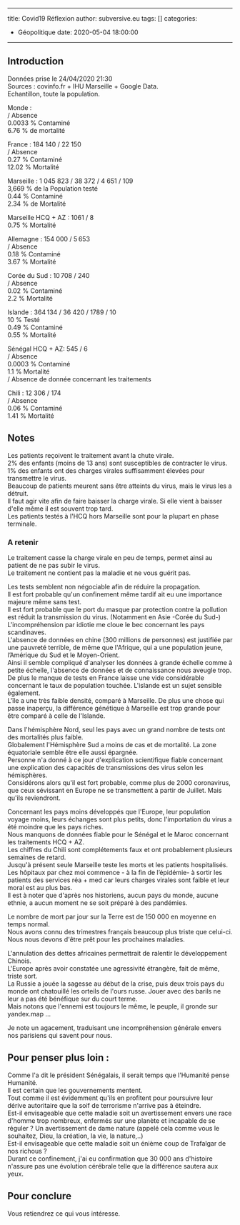 ---
title: Covid19 Réflexion
author: subversive.eu
tags: []
categories:
  - Géopolitique
date: 2020-05-04 18:00:00
------


## Introduction

Données prise le 24/04/2020 21:30  
Sources : covinfo.fr + IHU Marseille + Google Data.  
Echantillon, toute la population.  

Monde :  
/ Absence  
0.0033 % Contaminé  
6.76 % de mortalité  
<!-- more -->

France : 184 140 / 22 150  
/ Absence  
0.27 % Contaminé  
12.02 % Mortalité  

Marseille : 1 045 823 / 38 372 / 4 651 / 109  
3,669 % de la Population testé  
0.44 % Contaminé  
2.34 % de Mortalité  

Marseille HCQ + AZ : 1061 / 8  
0.75 % Mortalité  

Allemagne : 154 000 / 5 653  
/ Absence  
0.18 % Contaminé  
3.67 % Mortalité  

Corée du Sud : 10 708 / 240  
 / Absence  
0.02 % Contaminé  
2.2 % Mortalité  

Islande : 364 134 / 36 420 / 1789 / 10  
10 % Testé  
0.49 % Contaminé  
0.55 % Mortalité  

Sénégal HCQ + AZ: 545 / 6  
/ Absence  
0.0003 % Contaminé  
1.1 % Mortalité  
/ Absence de donnée concernant les traitements  

Chili : 12 306 / 174  
/ Absence  
0.06 % Contaminé  
1.41 % Mortalité  

## Notes

Les patients reçoivent le traitement avant la chute virale.  
2% des enfants (moins de 13 ans) sont susceptibles de contracter le virus.  
1% des enfants ont des charges virales suffisamment élevées pour transmettre le virus.  
Beaucoup de patients meurent sans être atteints du virus, mais le virus les a détruit.  
Il faut agir vite afin de faire baisser la charge virale. Si elle vient à baisser d'elle même il est souvent trop tard.  
Les patients testés à l'HCQ hors Marseille sont pour la plupart en phase terminale.

### A retenir

Le traitement casse la charge virale en peu de temps, permet ainsi au patient de ne pas subir le virus.  
Le traitement ne contient pas la maladie et ne vous guérit pas.

Les tests semblent non négociable afin de réduire la propagation.  
Il est fort probable qu'un confinement même tardif ait eu une importance majeure même sans test.  
Il est fort probable que le port du masque par protection contre la pollution est réduit la transmission du virus. (Notamment en Asie -Corée du Sud-)  
L'incompréhension par idiotie me cloue le bec concernant les pays scandinaves.  
L'absence de données en chine (300 millions de personnes) est justifiée par une pauvreté terrible, de même que l'Afrique, qui a une population jeune, l’Amérique du Sud et le Moyen-Orient.  
Ainsi il semble compliqué d'analyser les données à grande échelle comme à petite échelle, l'absence de données et de connaissance nous aveugle trop.  
De plus le manque de tests en France laisse une vide considérable concernant le taux de population touchée.
L'islande est un sujet sensible également.  
L'île a une très faible densité, comparé à Marseille. De plus une chose qui passe inaperçu, la différence génétique à Marseille est trop grande pour être comparé à celle de l'Islande.

Dans l'hémisphère Nord, seul les pays avec un grand nombre de tests ont des mortalités plus faible.  
Globalement l'Hémisphère Sud a moins de cas et de mortalité. La zone équatoriale semble être elle aussi épargnée.  
Personne n'a donné à ce jour d'explication scientifique fiable concernant une explication des capacités de transmissions des virus selon les hémisphères.  
Considérons alors qu'il est fort probable, comme plus de 2000 coronavirus, que ceux sévissant en Europe ne se transmettent à partir de Juillet. Mais qu'ils reviendront.

Concernant les pays moins développés que l'Europe, leur population voyage moins, leurs échanges sont plus petits, donc l'importation du virus a été moindre que les pays riches.  
Nous manquons de données fiable pour le Sénégal et le Maroc concernant les traitements HCQ + AZ.  
Les chiffres du Chili sont complétements faux et ont probablement plusieurs semaines de retard.  
Jusqu'à présent seule Marseille teste les morts et les patients hospitalisés. Les hôpitaux par chez moi commence - à la fin de l’épidémie-  à sortir les patients des services réa + med car leurs charges virales sont faible et leur moral est au plus bas.  
Il est à noter que d'après nos historiens, aucun pays du monde, aucune ethnie, a aucun moment ne se soit préparé à des pandémies.  

Le nombre de mort par jour sur la Terre est de 150 000 en moyenne en temps normal.  
Nous avons connu des trimestres français beaucoup plus triste que celui-ci.  
Nous nous devons d'être prêt pour les prochaines maladies.  

L'annulation des dettes africaines permettrait de ralentir le développement Chinois.  
L'Europe après avoir constatée une agressivité étrangère, fait de même, triste sort.  
La Russie a jouée la sagesse au début de la crise, puis deux trois pays du monde ont chatouillé les orteils de l'ours russe. Jouer avec des barils ne leur a pas été bénéfique sur du court terme.  
Mais notons que l'ennemi est toujours le même, le peuple, il gronde sur yandex.map ...

Je note un agacement, traduisant une incompréhension générale envers nos parisiens qui savent pour nous.

## Pour penser plus loin :

Comme l'a dit le président Sénégalais, il serait temps que l'Humanité pense Humanité.  
Il est certain que les gouvernements mentent.  
Tout comme il est évidemment qu'ils en profitent pour poursuivre leur dérive autoritaire que la soif de terrorisme n'arrive pas à éteindre.  
Est-il envisageable que cette maladie soit un avertissement envers une race d'homme trop nombreux, enfermés sur une planète et incapable de se réguler ? Un avertissement de dame nature (appelé cela comme vous le souhaitez, Dieu, la création, la vie, la nature,..)  
Est-il envisageable que cette maladie soit un énième coup de Trafalgar de nos richous ?  
Durant ce confinement, j'ai eu confirmation que 30 000 ans d'histoire n'assure pas une évolution cérébrale telle que la différence sautera aux yeux.

## Pour conclure

Vous retiendrez ce qui vous intéresse.
